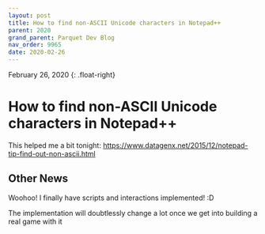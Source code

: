 ```yaml
---
layout: post
title: How to find non-ASCII Unicode characters in Notepad++
parent: 2020
grand_parent: Parquet Dev Blog
nav_order: 9965
date: 2020-02-26
---
```

February 26, 2020
{: .float-right}

# How to find non-ASCII Unicode characters in Notepad++

This helped me a bit tonight:
https://www.datagenx.net/2015/12/notepad-tip-find-out-non-ascii.html

## Other News

Woohoo! I finally have scripts and interactions implemented! :D

The implementation will doubtlessly change a lot once we get into building a real game with it
